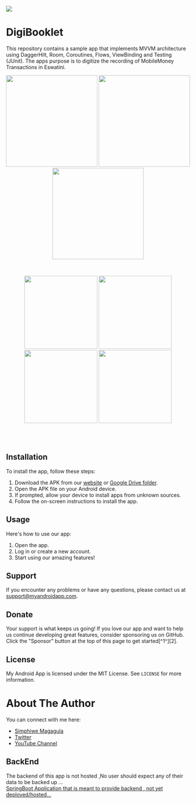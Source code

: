 [![](https://img.shields.io/static/v1?label=Sponsor&message=%E2%9D%A4&logo=GitHub&color=%23fe8e86)](https://github.com/sponsors/sonofgreatness)

#  DigiBooklet
 This repository contains a  sample app that implements MVVM architecture using DaggerHilt, Room, Coroutines, Flows, ViewBinding and  Testing (JUnit). 
 The apps purpose is to digitize the recording of MobileMoney  Transactions in Eswatini. 
 <p align="center">
 
  <img src="https://sonofgreatness.github.io/image-holder/images/Screenshot_1.jpg" width="250">
  <img src="https://sonofgreatness.github.io/image-holder/images/Screenshot_2.jpg" width="250">
  <img src="https://sonofgreatness.github.io/image-holder/images/Screenshot_3.jpg" width="250">
</p>
<br>
<p align="center">
  <img src="https://sonofgreatness.github.io/image-holder/images/Screenshot_4.jpg" width="200">
  <img src="https://sonofgreatness.github.io/image-holder/images/Screenshot_5.jpg" width="200">
  <img src="https://sonofgreatness.github.io/image-holder/images/Screenshot_6.jpg" width="200">
  <img src="https://sonofgreatness.github.io/image-holder/images/Screenshot_7.jpg" width="200">
</p>
<br>
<br>




## Installation

To install the app, follow these steps:

1. Download the APK from our [website](https://docs.github.com/en/repositories/managing-your-repositorys-settings-and-features/customizing-your-repository/displaying-a-sponsor-button-in-your-repository) or [Google Drive folder](https://stackoverflow.com/questions/67170144/how-to-add-github-sponsor-button-to-readme).
2. Open the APK file on your Android device.
3. If prompted, allow your device to install apps from unknown sources.
4. Follow the on-screen instructions to install the app.

## Usage

Here's how to use our app:

1. Open the app.
2. Log in or create a new account.
3. Start using our amazing features!

## Support

If you encounter any problems or have any questions, please contact us at support@myandroidapp.com.

## Donate

Your support is what keeps us going! If you love our app and want to help us continue developing great features, consider sponsoring us on GitHub. Click the "Sponsor" button at the top of this page to get started[^1^][2].


## License

My Android App is licensed under the MIT License. See `LICENSE` for more information.

# About The Author
You can connect with me here:
* [Simphiwe Magagula](https://wa.link/oc1up8)
* [Twitter](https://twitter.com/janisharali)
* [YouTube Channel](https://www.youtube.com/@unusualcode)

## BackEnd 
The backend of this app is not hosted 
,No user should expect any of their data to be backed up  ...  
[SpringBoot Application that is meant to provide backend , not yet deployed/hosted...](https://github.com/sonofgreatness/digibooklet-springboot-server.git)
